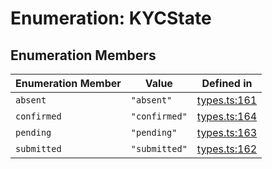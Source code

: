 # Enumeration: KYCState

## Enumeration Members

| Enumeration Member | Value | Defined in |
| ------ | ------ | ------ |
| `absent` | `"absent"` | [types.ts:161](https://github.com/monerium/js-monorepo/blob/main/packages/sdk/src/types.ts#L161) |
| `confirmed` | `"confirmed"` | [types.ts:164](https://github.com/monerium/js-monorepo/blob/main/packages/sdk/src/types.ts#L164) |
| `pending` | `"pending"` | [types.ts:163](https://github.com/monerium/js-monorepo/blob/main/packages/sdk/src/types.ts#L163) |
| `submitted` | `"submitted"` | [types.ts:162](https://github.com/monerium/js-monorepo/blob/main/packages/sdk/src/types.ts#L162) |

